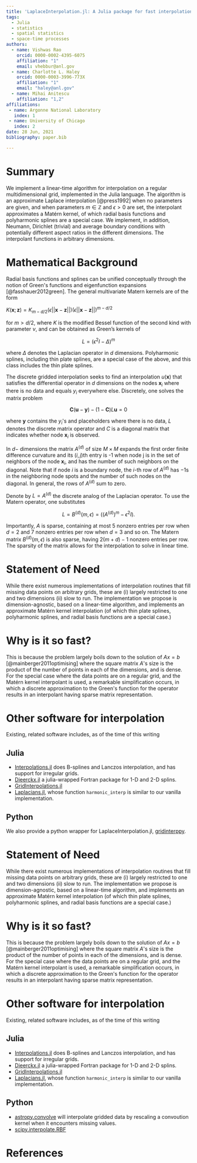 ```yaml
---
title: 'LaplaceInterpolation.jl: A Julia package for fast interpolation on a grid'
tags:
  - Julia
  - statistics
  - spatial statistics
  - space-time processes
authors:
  - name: Vishwas Rao
    orcid: 0000-0002-4395-6075
    affiliation: "1"
    email: vhebbur@anl.gov
  - name: Charlotte L. Haley
    orcid: 0000-0003-3996-773X
    affiliation: "1"
    email: "haley@anl.gov" 
  - name: Mihai Anitescu
    affiliation: "1,2"
affiliations:
 - name: Argonne National Laboratory
   index: 1
 - name: University of Chicago
   index: 2
date: 28 Jun, 2021
bibliography: paper.bib

---
```


# Summary

We implement a linear-time algorithm for interpolation on a regular
multidimensional grid, implemented in the Julia language. The algorithm is an
approximate Laplace interpolation [@press1992] when no parameters are given, and
when parameters $m\in\mathbb{Z}$ and $\epsilon > 0$ are set, the interpolant
approximates a Matérn kernel, of which radial basis functions and polyharmonic
splines are a special case. We implement, in addition, Neumann, Dirichlet
(trivial) and average boundary conditions with potentially different aspect
ratios in the different dimensions. The interpolant functions in arbitrary
dimensions.

# Mathematical Background

Radial basis functions and splines can be unified conceptually through the
notion of Green's functions and eigenfunction expansions [@fasshauer2012green].  The
general multivariate Matern kernels are of the form 

$K(\mathbf x ; \mathbf z) = K_{m-d/2}(\epsilon||\mathbf x -\mathbf z ||)(\epsilon||\mathbf x - \mathbf z ||)^{m-d/2}$

for $m > d/2$, where $K$ is the modified Bessel function of the second kind with parameter $\nu$, and can be
obtained as Green’s kernels of 

$$ L = (\epsilon^2I-\Delta)^m $$

where $\Delta$ denotes the Laplacian operator in $d$ dimensions. Polyharmonic
splines, including thin plate splines, are a special case of the above, and this
class includes the thin plate splines. 

The discrete gridded interpolation seeks to find an interpolation $u (\mathbf x
)$ that satisfies the differential operator in $d$ dimensions on the nodes
$\mathbf x_i$ where there is no data and equals $y_i$ everywhere else.
Discretely, one solves the matrix problem

$$ \mathbf C  (\mathbf u  - \mathbf y ) - (1 - \mathbf C ) L \mathbf u  = 0 $$

where $\mathbf{y}$ contains the $y_i$'s and placeholders where there is no data, $L$
denotes the discrete matrix operator and $C$ is a diagonal matrix that indicates 
whether node $\mathbf x_i$ is observed. 

In $d-$ dimensions the matrix $A^{(d)}$ of size $M \times M$ expands the first
order finite difference curvature and its $(i,j)$th entry is -1 when node j is
in the set of neighbors of the node $\mathbf x_i$, and has the number of such neighbors on the diagonal. 
Note that if node $i$ is a boundary node, the $i$-th row of $A^{(d)}$ has
$-1$s in the neighboring node spots and the number of such nodes on the
diagonal. In general, the rows of $A^{(d)}$ sum to zero. 

Denote by $L = A^{(d)}$ the discrete analog of the Laplacian operator. To use
the Matern operator, one substitutes 

$$ L = B^{(d)}(m, \epsilon) = ((A^{(d)})^m - \epsilon^2 I). $$

Importantly, $A$ is sparse, containing at most 5 nonzero entries
per row when $d = 2$ and $7$ nonzero entries per row when $d = 3$ and so on. The
Matern matrix $B^{(d)}(m, \epsilon)$ is also sparse, having $2(m+d)-1$ nonzero
entries per row. The sparsity of the matrix allows for the interpolation to
solve in linear time.

# Statement of Need

While there exist numerous implementations of interpolation routines that fill
missing data points on arbitrary grids, these are (i) largely restricted to one
and two dimensions (ii) slow to run. The implementation we propose is
dimension-agnostic, based on a linear-time algorithm, and implements an
approximate Matérn kernel interpolation (of which thin plate splines,
polyharmonic splines, and radial basis functions are a special case.)  

# Why is it so fast?

This is because the problem largely boils down to the solution of $Ax = b$
[@mainberger2011optimising] where the square matrix $A$'s size is the product of
the number of points in each of the dimensions, and is dense.  For the special
case where the data points are on a regular grid, and the Matérn kernel
interpolant is used, a remarkable simplification occurs, in which a discrete
approximation to the Green's function for the operator results in an interpolant
having sparse matrix representation.  

# Other software for interpolation

Existing, related software includes, as of the time of this writing

## Julia 

* [Interpolations.jl](https://github.com/JuliaMath/Interpolations.jl) does
  B-splines and Lanczos interpolation, and has support for irregular grids.
* [Dieerckx.jl](https://github.com/kbarbary/Dierckx.jl) a julia-wrapped Fortran
  package for 1-D and 2-D splins.
* [GridInterpolations.jl](https://github.com/sisl/GridInterpolations.jl) 
* [Laplacians.jl](https://github.com/danspielman/Laplacians.jl), whose function
`harmonic_interp` is similar to our vanilla implementation. 

## Python

We also provide a python wrapper for LaplaceInterpolation.jl, [gridinterppy](https://github.com/lootie/gridinterppy).

# Statement of Need

While there exist numerous implementations of interpolation routines that fill
missing data points on arbitrary grids, these are (i) largely restricted to one
and two dimensions (ii) slow to run. The implementation we propose is
dimension-agnostic, based on a linear-time algorithm, and implements an
approximate Matérn kernel interpolation (of which thin plate splines,
polyharmonic splines, and radial basis functions are a special case.)  

# Why is it so fast?

This is because the problem largely boils down to the solution of $Ax = b$
[@mainberger2011optimising] where the square matrix $A$'s size is the product of
the number of points in each of the dimensions, and is dense.  For the special
case where the data points are on a regular grid, and the Matérn kernel
interpolant is used, a remarkable simplification occurs, in which a discrete
approximation to the Green's function for the operator results in an interpolant
having sparse matrix representation.  

# Other software for interpolation

Existing, related software includes, as of the time of this writing

## Julia 

* [Interpolations.jl](https://github.com/JuliaMath/Interpolations.jl) does
  B-splines and Lanczos interpolation, and has support for irregular grids.
* [Dieerckx.jl](https://github.com/kbarbary/Dierckx.jl) a julia-wrapped Fortran
  package for 1-D and 2-D splins.
* [GridInterpolations.jl](https://github.com/sisl/GridInterpolations.jl) 
* [Laplacians.jl](https://github.com/danspielman/Laplacians.jl), whose function
`harmonic_interp` is similar to our vanilla implementation. 

## Python

* [astropy.convolve](https://docs.astropy.org/en/stable/api/astropy.convolution.convolve.html) will interpolate gridded data by rescaling a convoution kernel when it encounters missing values.
* [scipy.interpolate.RBF](https://docs.scipy.org/doc/scipy/reference/generated/scipy.interpolate.Rbf.html)

# References
